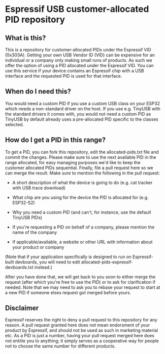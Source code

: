 # Espressif USB customer-allocated PID repository

## What is this?

This is a repository for customer-allocated PIDs under the Espressif VID (0x303A). Getting your
own USB Vendor ID (VID) can be expensive for an individual or a company only making small runs
of products. As such we offer the option of using a PID allocated under the Espressif VID.
You can use this service if your device contains an Espressif chip with a USB interface and
the requested PID is used for that interface.

## When do I need this?

You would need a custom PID if you use a custom USB class on your ESP32 which needs a non-standard
driver on the host. If you use e.g. TinyUSB with the standard drivers it comes with, you would not
need a custom PID as TinyUSB by default already uses a pre-allocated PID specific to the classes 
selected.

## How do I get a PID in this range?

To get a PID, you can fork this repository, edit the allocated-pids.txt file and commit the changes. 
Please make sure to use the next available PID in the range allocated, for easy managing purposes we'd
like to keep the customer allocated PIDs sequential. Finally, file a pull request here so we can merge 
the result. Make sure to mention the following in the pull request:

- A short description of what the device is going to do (e.g. cat tracker with USB trace download)

- What chip are you using for the device the PID is allocated for (e.g. ESP32-S2)

- Why you need a custom PID (and can't, for instance, use the default TinyUSB PIDs)

- If you're requesting a PID on behalf of a company, please mention the name of the company

- If applicable/available, a website or other URL with information about your product or company

(Note that if your application specifically is designed to run on Espressif-built devboards, you will
need to edit allocated-pids-espressif-devboards.txt instead.)

After you have done that, we will get back to you soon to either merge the request (after which you're
free to use the PID) or to ask for clarification if needed. Note that we may need to ask you to rebase
your request to start at a new PID if someone elses request got merged before yours.

## Disclaimer

Espressif reserves the right to deny a pull request to this repository for any reason. A pull
request granted here does not mean endorsment of your product by Espressif, and should not be
used as such in marketing material etc. As a PID is just a number, having your pull request
merged here does not entitle you to anything; it simply serves as a cooperative way for people 
not to choose the same number for different products.
